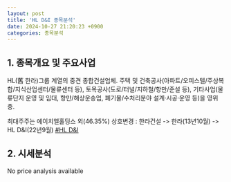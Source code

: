 ```yaml
---
layout: post
title: 'HL D&I 종목분석'
date: 2024-10-27 21:20:23 +0900
categories: 종목분석
---
```


## 1. 종목개요 및 주요사업

HL(舊 한라)그룹 계열의 중견 종합건설업체. 주택 및 건축공사(아파트/오피스텔/주상복합/지식산업센터/물류센터 등), 토목공사(도로/터널/지하철/항만/준설 등), 기타사업(물류단지 운영 및 임대, 항만/해상운송업, 폐기물/수처리분야 설계·시공·운영 등)을 영위중.

최대주주는 에이치엘홀딩스 외(46.35%) 상호변경 : 한라건설 -> 한라(13년10월) -> HL D&I(22년9월)
[#HL D&I](#)

## 2. 시세분석

No price analysis available
